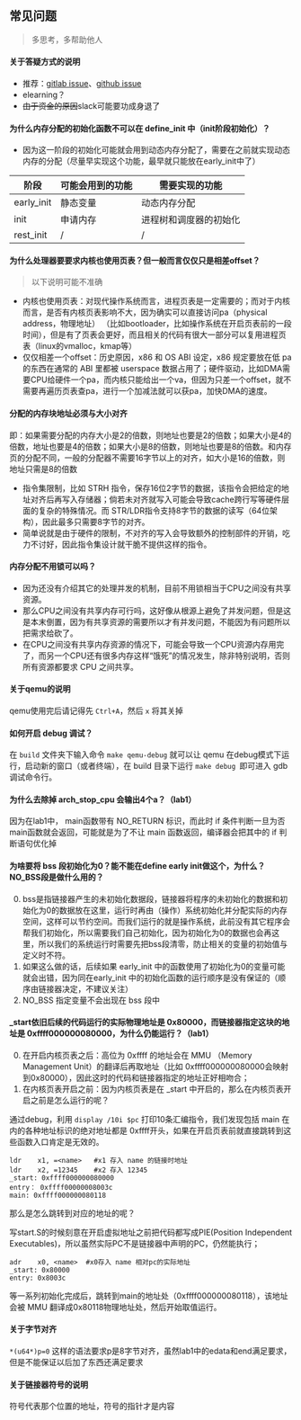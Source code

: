 ## 常见问题

> 多思考，多帮助他人

#### 关于答疑方式的说明

- 推荐：[gitlab issue](https://gitlab.com/fudan-systa/os2022-fall/-/issues)、[github issue](https://github.com/FDUCSLG/OS-2022Fall-Fudan/issues)
- elearning？
- ~~由于资金的原因~~slack可能要功成身退了

#### 为什么内存分配的初始化函数不可以在 define_init 中（init阶段初始化）？

- 因为这一阶段的初始化可能就会用到动态内存分配了，需要在之前就实现动态内存的分配（尽量早实现这个功能，最早就只能放在early_init中了）

| 阶段       | 可能会用到的功能 | 需要实现的功能         |
| ---------- | ---------------- | ---------------------- |
| early_init | 静态变量         | 动态内存分配           |
| init       | 申请内存         | 进程树和调度器的初始化 |
| rest_init  | /                | /                      |

#### 为什么处理器要要求内核也使用页表？但一般而言仅仅只是相差offset？

> 以下说明可能不准确

- 内核也使用页表：对现代操作系统而言，进程页表是一定需要的；而对于内核而言，是否有内核页表影响不大，因为确实可以直接访问pa（physical address，物理地址） （比如bootloader，比如操作系统在开启页表前的一段时间），但是有了页表会更好，而且相关的代码有很大一部分可以复用进程页表（linux的vmalloc，kmap等）
- 仅仅相差一个offset：历史原因，x86 和 OS ABI 设定，x86 规定要放在低 pa的东西在通常的 ABI 里都被 userspace 数据占用了；硬件驱动，比如DMA需要CPU给硬件一个pa，而内核只能给出一个va，但因为只差一个offset，就不需要再遍历页表查pa，进行一个加减法就可以获pa，加快DMA的速度。

#### 分配的内存块地址必须与大小对齐

即：如果需要分配的内存大小是2的倍数，则地址也要是2的倍数；如果大小是4的倍数，地址也要是4的倍数；如果大小是8的倍数，则地址也要是8的倍数。和内存页的分配不同，一般的分配器不需要16字节以上的对齐，如大小是16的倍数，则地址只需是8的倍数

- 指令集限制，比如 STRH 指令，保存16位2字节的数据，该指令会把给定的地址对齐后再写入存储器；倘若未对齐就写入可能会导致cache跨行写等硬件层面的复杂的特殊情况。而 STR/LDR指令支持8字节的数据的读写（64位架构），因此最多只需要8字节的对齐。
- 简单说就是由于硬件的限制，不对齐的写入会导致额外的控制部件的开销，吃力不讨好，因此指令集设计就干脆不提供这样的指令。

#### 内存分配不用锁可以吗？

- 因为还没有介绍其它的处理并发的机制，目前不用锁相当于CPU之间没有共享资源。
- 那么CPU之间没有共享内存可行吗，这好像从根源上避免了并发问题，但是这是本末倒置，因为有共享资源的需要所以才有并发问题，不能因为有问题所以把需求给砍了。
- 在CPU之间没有共享内存资源的情况下，可能会导致一个CPU资源内存用完了，而另一个CPU还有很多内存这样“饿死”的情况发生，除非特别说明，否则所有资源都要求 CPU 之间共享。



#### 关于qemu的说明

qemu使用完后请记得先 `Ctrl+A`，然后 `x` 将其关掉

#### 如何开启 debug 调试？

在 `build` 文件夹下输入命令 `make qemu-debug` 就可以让 qemu 在debug模式下运行，启动新的窗口（或者终端），在 build 目录下运行 `make debug `即可进入 gdb 调试命令行。

#### 为什么去除掉 arch_stop_cpu 会输出4个a？（lab1）

因为在lab1中， main函数带有 NO_RETURN 标识，而此时 if 条件判断一旦为否 main函数就会返回，可能就是为了不让 main 函数返回，编译器会把其中的 if 判断语句优化掉

#### 为啥要将 bss 段初始化为0？能不能在define early init做这个，为什么？NO_BSS段是做什么用的？

0. bss是指链接器产生的未初始化数据段，链接器将程序的未初始化的数据和初始化为0的数据放在这里，运行时再由（操作）系统初始化并分配实际的内存空间，这样可以节约空间。而我们运行的就是操作系统，此前没有其它程序会帮我们初始化，所以需要我们自己初始化，因为初始化为0的数据也会再这里，所以我们的系统运行时需要先把bss段清零，防止相关的变量的初始值与定义时不符。
1. 如果这么做的话，后续如果 early_init 中的函数使用了初始化为0的变量可能就会出错，因为同在early_init 中的初始化函数的运行顺序是没有保证的（顺序由链接器决定，不建议关注）
2. NO_BSS 指定变量不会出现在 bss 段中

#### _start依旧后续的代码运行的实际物理地址是 0x80000，而链接器指定这块的地址是 0xffff000000080000，为什么仍能运行？（lab1）

0. 在开启内核页表之后：高位为 0xffff 的地址会在 MMU （Memory Management Unit）的翻译后再取地址（比如 0xffff000000080000会映射到0x80000），因此这时的代码和链接器指定的地址正好相吻合；
1. 在内核页表开启之前：因为内核页表是在 _start 中开启的，那么在内核页表开启之前是怎么运行的呢？

通过debug，利用 `display /10i $pc` 打印10条汇编指令，我们发现包括 main 在内的各种地址标识的绝对地址都是 0xffff开头，如果在开启页表前就直接跳转到这些函数入口肯定是无效的。

```assembly
ldr    x1, =<name>   #x1 存入 name 的链接时地址
ldr    x2, =12345    #x2 存入 12345
_start: 0xffff000000080000
entry： 0xffff00000008003c
main: 0xffff000000080118
```

那么是怎么跳转到对应的地址的呢？

写start.S的时候刻意在开启虚拟地址之前把代码都写成PIE(Position Independent Executables)，所以虽然实际PC不是链接器中声明的PC，仍然能执行；

```assembly
adr    x0, <name>  #x0存入 name 相对pc的实际地址
_start: 0x80000
entry: 0x8003c
```

等一系列初始化完成后，跳转到main的地址处（0xffff000000080118），该地址会被 MMU 翻译成0x80118物理地址处，然后开始取值运行。



#### 关于字节对齐

`*(u64*)p=0` 这样的语法要求p是8字节对齐，虽然lab1中的edata和end满足要求，但是不能保证以后加了东西还满足要求

#### 关于链接器符号的说明

符号代表那个位置的地址，符号的指针才是内容
